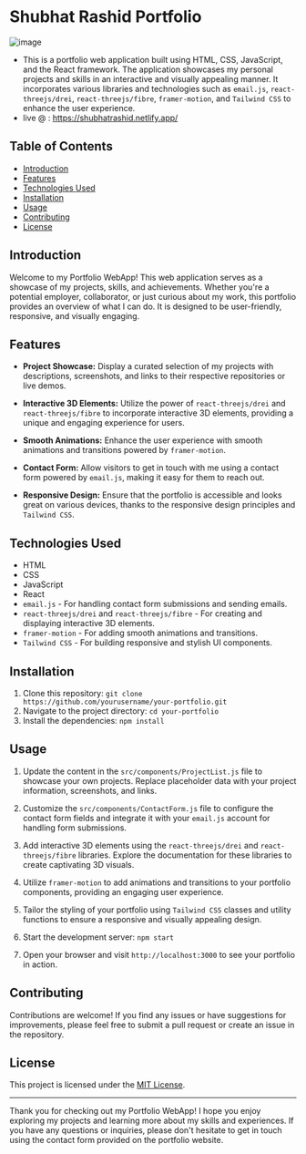 # Shubhat Rashid Portfolio
![image](https://github.com/shubhat33/Shubhat-Rashid-Portfolio/assets/106548827/df63e6b7-7a78-4ebc-82bb-86eb07d8d06d)

* This is a portfolio web application built using HTML, CSS, JavaScript, and the React framework. The application showcases my personal projects and skills in an interactive and visually appealing manner. It incorporates various libraries and technologies such as `email.js`, `react-threejs/drei`, `react-threejs/fibre`, `framer-motion`, and `Tailwind CSS` to enhance the user experience.
* live @ : https://shubhatrashid.netlify.app/

## Table of Contents

- [Introduction](#introduction)
- [Features](#features)
- [Technologies Used](#technologies-used)
- [Installation](#installation)
- [Usage](#usage)
- [Contributing](#contributing)
- [License](#license)

## Introduction

Welcome to my Portfolio WebApp! This web application serves as a showcase of my projects, skills, and achievements. Whether you're a potential employer, collaborator, or just curious about my work, this portfolio provides an overview of what I can do. It is designed to be user-friendly, responsive, and visually engaging.

## Features

- **Project Showcase:** Display a curated selection of my projects with descriptions, screenshots, and links to their respective repositories or live demos.

- **Interactive 3D Elements:** Utilize the power of `react-threejs/drei` and `react-threejs/fibre` to incorporate interactive 3D elements, providing a unique and engaging experience for users.

- **Smooth Animations:** Enhance the user experience with smooth animations and transitions powered by `framer-motion`.

- **Contact Form:** Allow visitors to get in touch with me using a contact form powered by `email.js`, making it easy for them to reach out.

- **Responsive Design:** Ensure that the portfolio is accessible and looks great on various devices, thanks to the responsive design principles and `Tailwind CSS`.

## Technologies Used

- HTML
- CSS
- JavaScript
- React
- `email.js` - For handling contact form submissions and sending emails.
- `react-threejs/drei` and `react-threejs/fibre` - For creating and displaying interactive 3D elements.
- `framer-motion` - For adding smooth animations and transitions.
- `Tailwind CSS` - For building responsive and stylish UI components.

## Installation

1. Clone this repository: `git clone https://github.com/yourusername/your-portfolio.git`
2. Navigate to the project directory: `cd your-portfolio`
3. Install the dependencies: `npm install`

## Usage

1. Update the content in the `src/components/ProjectList.js` file to showcase your own projects. Replace placeholder data with your project information, screenshots, and links.

2. Customize the `src/components/ContactForm.js` file to configure the contact form fields and integrate it with your `email.js` account for handling form submissions.

3. Add interactive 3D elements using the `react-threejs/drei` and `react-threejs/fibre` libraries. Explore the documentation for these libraries to create captivating 3D visuals.

4. Utilize `framer-motion` to add animations and transitions to your portfolio components, providing an engaging user experience.

5. Tailor the styling of your portfolio using `Tailwind CSS` classes and utility functions to ensure a responsive and visually appealing design.

6. Start the development server: `npm start`

7. Open your browser and visit `http://localhost:3000` to see your portfolio in action.

## Contributing

Contributions are welcome! If you find any issues or have suggestions for improvements, please feel free to submit a pull request or create an issue in the repository.

## License

This project is licensed under the [MIT License](LICENSE).

---

Thank you for checking out my Portfolio WebApp! I hope you enjoy exploring my projects and learning more about my skills and experiences. If you have any questions or inquiries, please don't hesitate to get in touch using the contact form provided on the portfolio website.
